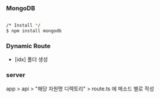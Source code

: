 

### MongoDB
``` bash

/* Install */
$ npm install mongodb

```


### Dynamic Route
- [idx] 폴더 생성


### server
app > api > "해당 자원명 디렉토리" > route.ts 에 메소드 별로 작성